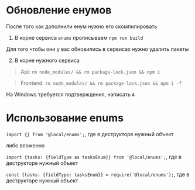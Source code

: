 # Обновление енумов
После того как дополнили енум нужно его скомпилировать
1) В корне сервиса `enums` прописываем `npm run build`

Для того чтобы они у вас обновились в сервисах нужно удалить пакеты

2) В корне нужного сервиса 
> Api: `rm node_modules/ && rm package-lock.json && npm i`

> Frontend: `rm node_modules/ && rm package-lock.json && npm i -f`

На Windows требуется подтверждения, написать `A`

# Использование enums

`import {} from '@local/enums';`, где в деструкторе нужный объект

либо вложенно

`import {tasks: {fieldType as tasksEnum}} from '@local/enums';`, где в деструкторе нужный объект

`const {tasks: {fieldType: tasksEnum}} = require('@local/enums');`, где в деструкторе нужный объект